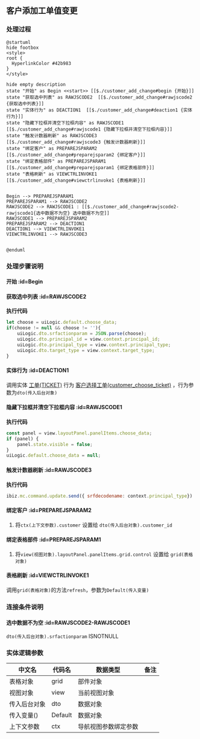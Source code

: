 ## 客户添加工单值变更 <!-- {docsify-ignore-all} -->

   

### 处理过程

```plantuml
@startuml
hide footbox
<style>
root {
  HyperlinkColor #42b983
}
</style>

hide empty description
state "开始" as Begin <<start>> [[$./customer_add_change#begin {开始}]]
state "获取选中列表" as RAWJSCODE2  [[$./customer_add_change#rawjscode2 {获取选中列表}]]
state "实体行为" as DEACTION1  [[$./customer_add_change#deaction1 {实体行为}]]
state "隐藏下拉框并清空下拉框内容" as RAWJSCODE1  [[$./customer_add_change#rawjscode1 {隐藏下拉框并清空下拉框内容}]]
state "触发计数器刷新" as RAWJSCODE3  [[$./customer_add_change#rawjscode3 {触发计数器刷新}]]
state "绑定客户" as PREPAREJSPARAM2  [[$./customer_add_change#preparejsparam2 {绑定客户}]]
state "绑定表格部件" as PREPAREJSPARAM1  [[$./customer_add_change#preparejsparam1 {绑定表格部件}]]
state "表格刷新" as VIEWCTRLINVOKE1  [[$./customer_add_change#viewctrlinvoke1 {表格刷新}]]


Begin --> PREPAREJSPARAM1
PREPAREJSPARAM1 --> RAWJSCODE2
RAWJSCODE2 --> RAWJSCODE1 : [[$./customer_add_change#rawjscode2-rawjscode1{选中数据不为空} 选中数据不为空]]
RAWJSCODE1 --> PREPAREJSPARAM2
PREPAREJSPARAM2 --> DEACTION1
DEACTION1 --> VIEWCTRLINVOKE1
VIEWCTRLINVOKE1 --> RAWJSCODE3


@enduml
```


### 处理步骤说明

#### 开始 :id=Begin




#### 获取选中列表 :id=RAWJSCODE2



<p class="panel-title"><b>执行代码</b></p>

```javascript
let choose = uiLogic.default.choose_data;
if(choose != null && choose != ''){
    uiLogic.dto.srfactionparam = JSON.parse(choose);
    uiLogic.dto.principal_id = view.context.principal_id;
    uiLogic.dto.principal_type = view.context.principal_type;
    uiLogic.dto.target_type = view.context.target_type;
}
```

#### 实体行为 :id=DEACTION1



调用实体 [工单(TICKET)](module/ProdMgmt/Ticket.md) 行为 [客户选择工单(customer_choose_ticket)](module/ProdMgmt/Ticket#行为) ，行为参数为`dto(传入后台对象)`

#### 隐藏下拉框并清空下拉框内容 :id=RAWJSCODE1



<p class="panel-title"><b>执行代码</b></p>

```javascript
const panel = view.layoutPanel.panelItems.choose_data;
if (panel) {
    panel.state.visible = false;
}
uiLogic.default.choose_data = null;
```

#### 触发计数器刷新 :id=RAWJSCODE3



<p class="panel-title"><b>执行代码</b></p>

```javascript
ibiz.mc.command.update.send({ srfdecodename: context.principal_type})
```

#### 绑定客户 :id=PREPAREJSPARAM2



1. 将`ctx(上下文参数).customer` 设置给  `dto(传入后台对象).customer_id`

#### 绑定表格部件 :id=PREPAREJSPARAM1



1. 将`view(视图对象).layoutPanel.panelItems.grid.control` 设置给  `grid(表格对象)`

#### 表格刷新 :id=VIEWCTRLINVOKE1



调用`grid(表格对象)`的方法`refresh`，参数为`Default(传入变量)`
### 连接条件说明
#### 选中数据不为空 :id=RAWJSCODE2-RAWJSCODE1

```dto(传入后台对象).srfactionparam``` ISNOTNULL


### 实体逻辑参数

|    中文名   |    代码名    |  数据类型      |备注 |
| --------| --------| --------  | --------   |
|表格对象|grid|部件对象||
|视图对象|view|当前视图对象||
|传入后台对象|dto|数据对象||
|传入变量(<i class="fa fa-check"/></i>)|Default|数据对象||
|上下文参数|ctx|导航视图参数绑定参数||
